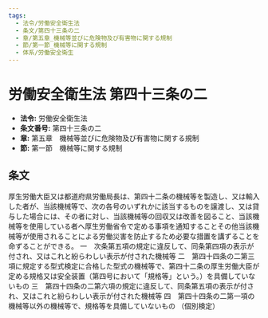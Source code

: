 ```yaml
---
tags:
  - 法令/労働安全衛生法
  - 条文/第四十三条の二
  - 章/第五章_機械等並びに危険物及び有害物に関する規制
  - 節/第一節_機械等に関する規制
  - 体系/労働安全衛生
---
```

# 労働安全衛生法 第四十三条の二

- **法令:** 労働安全衛生法
- **条文番号:** 第四十三条の二
- **章:** 第五章　機械等並びに危険物及び有害物に関する規制
- **節:** 第一節　機械等に関する規制

## 条文
厚生労働大臣又は都道府県労働局長は、第四十二条の機械等を製造し、又は輸入した者が、当該機械等で、次の各号のいずれかに該当するものを譲渡し、又は貸与した場合には、その者に対し、当該機械等の回収又は改善を図ること、当該機械等を使用している者へ厚生労働省令で定める事項を通知することその他当該機械等が使用されることによる労働災害を防止するため必要な措置を講ずることを命ずることができる。
一　次条第五項の規定に違反して、同条第四項の表示が付され、又はこれと紛らわしい表示が付された機械等
二　第四十四条の二第三項に規定する型式検定に合格した型式の機械等で、第四十二条の厚生労働大臣が定める規格又は安全装置（第四号において「規格等」という。）を具備していないもの
三　第四十四条の二第六項の規定に違反して、同条第五項の表示が付され、又はこれと紛らわしい表示が付された機械等
四　第四十四条の二第一項の機械等以外の機械等で、規格等を具備していないもの
（個別検定）

